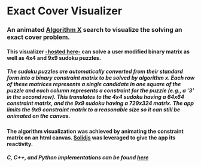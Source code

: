 # Exact Cover Visualizer

### An animated [Algorithm X](https://en.wikipedia.org/wiki/Knuth%27s_Algorithm_X) search to visualize the solving an exact cover problem.

#### This visualizer [-hosted here-](https://nstagman.github.io/algx_visualizer/) can solve a user modified binary matrix as well as 4x4 and 9x9 sudoku puzzles.

##### The sudoku puzzles are automatically converted from their standard form into a binary constraint matrix to be solved by algorithm x. Each row of these matrices represents a single candidate in one square of the puzzle and each column represents a constraint for the puzzle (e.g., a '3' in the second row). This translates to the 4x4 sudoku having a 64x64 constraint matrix, and the 9x9 sudoku having a 729x324 matrix. The app limits the 9x9 constraint matrix to a reasonable size so it can still be animated on the canvas.

#### The algorithm visualization was achieved by animating the constraint matrix on an html canvas. [Solidjs](https://www.solidjs.com/) was leveraged to give the app its reactivity.

##### C, C++, and Python implementations can be found [here](https://github.com/nstagman/exact_cover_sudoku)